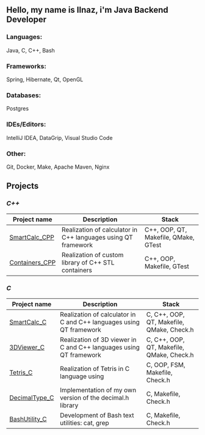 
## Hello, my name is Ilnaz, i'm Java Backend Developer

### Languages:

Java, C, C++, Bash


### Frameworks:

Spring, Hibernate, Qt, OpenGL


### Databases:

Postgres

### IDEs/Editors:

IntelliJ IDEA, DataGrip, Visual Studio Code

### Other:
Git, Docker, Make, Apache Maven, Nginx 


## Projects

### *C++*  
| Project name      | Description | Stack |
| ------------- | ------------------------ | ------------------------ |
| [SmartCalc_CPP](https://github.com/irunazushan/SmartCalc_CPP) | Realization of calculator in C++ languages using QT framework | C++, OOP, QT, Makefile, QMake, GTest |
| [Containers_CPP](https://github.com/irunazushan/Containers_CPP) | Realization of custom library of C++ STL containers |  C++, OOP, Makefile, GTest |

### *C*
| Project name      | Description | Stack |
| ------------- | ------------------------ | ------------------------ |
| [SmartCalc_C](https://github.com/irunazushan/SmartCalc_C) | Realization of calculator in C and C++ languages using QT framework |  C, C++, OOP, QT, Makefile, QMake, Check.h |
| [3DViewer_C](https://github.com/irunazushan/3DViewer_C) | Realization of 3D viewer in C and C++ languages using QT framework |  C, C++, OOP, QT, Makefile, QMake, Check.h |
| [Tetris_C](https://github.com/irunazushan/Tetris_C) | Realization of Tetris in C language using  |  C, OOP, FSM, Makefile, Check.h |
| [DecimalType_C](https://github.com/irunazushan/DecimalType_C) | Implementation of my own version of the decimal.h library | C, Makefile, Check.h |
| [BashUtility_C](https://github.com/irunazushan/BashUtility_C) | Development of Bash text utilities: cat, grep | C, Makefile, Check.h |